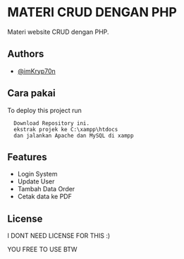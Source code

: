 
# MATERI CRUD DENGAN PHP

Materi website CRUD dengan PHP.




## Authors

- [@imKryp70n](https://www.github.com/imkryp70n)


## Cara pakai

To deploy this project run

```
  Download Repository ini.
  ekstrak projek ke C:\xampp\htdocs
  dan jalankan Apache dan MySQL di xampp
```


## Features

- Login System
- Update User
- Tambah Data Order
- Cetak data ke PDF


## License
I DONT NEED LICENSE FOR THIS :)

YOU FREE TO USE BTW
